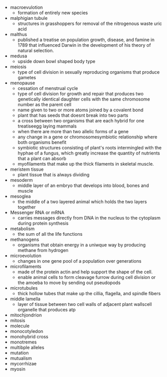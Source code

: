 - macroevulotion
	- formation of entirely new species
- malphigian tubule
	- structures in grasshoppers for removal of the nitrogenous waste uric acid
- malthus
	- published a treatise on population growth, disease, and famine in 1789 that influenced Darwin in the development of his theory of natural selection.
- medusa
	- upside down bowl shaped body type
- meiosis
    - type of cell division in sexually reproducing organisms that produce gametes
- menopause
    - cessation of menstrual cycle
    - type of cell division for growth and repair that produces two genetically identical daughter cells with the same chromosome number as the parent cell
    - name given to two or more atoms joined by a covalent bond
    - plant that has seeds that doesnt break into two parts
    - a cross between two organisms that are each hybrid for one treatiseegg laying mammals
    - when there are more than two allelic forms of a gene
    - any change in a gene or chromosomesymbiotic relationship where both organisms benefit
    - symbiotic structures consisting of plant's roots intermingled with the hyphae of a fungus, which greatly increase the quantity of nutrients that a plant can absorb
    - myofilaments that make up the thick filaments in skeletal muscle.
- meristem tissue
    - plant tissue that is always dividing
- mesoderm
    - middle layer of an embryo that develops into blood, bones and muscle
- mesoglea
    - the middle of a two layered animal which holds the two layers together
- Messenger RNA or mRNA
    - carries messages directly from DNA in the nucleus to the cytoplasm during protein synthesis
- metabolism
    - the sum of all the life functions
- methanogens
    - organisms that obtain energy in a uniwque way by producing methane from hydrogen
- microevolution
    - changes in one gene pool of a population over generations
- microfilaments
    - made of the protein actin and help support the shape of the cell. 
    - enable animal cells to form cleavage furrow during cell division or the amoeba to move by sending out pseudopods
- microtubules
    - thick hollow tubes that make up the cillia, flagella, and spindle fibers
- middle lamella
    - layer of tissue between two cell walls of adjacent plant wallscell organelle that produces atp
- mitochjondrion
- mitosis
- molecule
- monocotyledon
- monohybrid cross
- monotremes
- multibple alleles
- mutation
- mutualism
- mycorrhizae
- myosin
